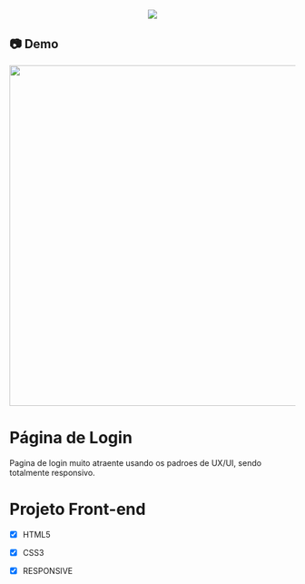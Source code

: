 <h1 align="center"><img src="https://user-images.githubusercontent.com/53831498/135899352-1463af04-5098-4741-bc8a-78c0877e1f96.png"></h1>

## :camera: Demo

<div align="center" >
  <img src="https://github.com/FelipeMaximus/page-login2/assets/53831498/590633de-4844-4ee6-9efd-81db1ce6c3d8"height="600">
</div>

# Página de Login
Pagina de login muito atraente usando os padroes de UX/UI, sendo totalmente responsivo.

# Projeto Front-end

  - [x] HTML5
  - [x] CSS3
  - [x] RESPONSIVE

